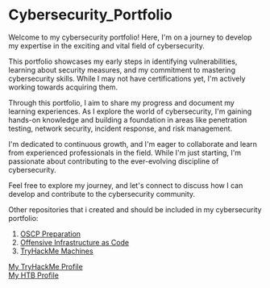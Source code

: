 # Cybersecurity_Portfolio

Welcome to my cybersecurity portfolio! Here, I'm on a journey to develop my expertise in the exciting and vital field of cybersecurity.

This portfolio showcases my early steps in identifying vulnerabilities, learning about security measures, and my commitment to mastering cybersecurity skills. While I may not have certifications yet, I'm actively working towards acquiring them.

Through this portfolio, I aim to share my progress and document my learning experiences. As I explore the world of cybersecurity, I'm gaining hands-on knowledge and building a foundation in areas like penetration testing, network security, incident response, and risk management.

I'm dedicated to continuous growth, and I'm eager to collaborate and learn from experienced professionals in the field. While I'm just starting, I'm passionate about contributing to the ever-evolving discipline of cybersecurity.

Feel free to explore my journey, and let's connect to discuss how I can develop and contribute to the cybersecurity community.

Other repositories that i created and should be included in my cybersecurity portfolio:

1. [OSCP Preparation](https://github.com/DarioBeneventi/OSCP_Preparation)
2. [Offensive Infrastructure as Code](https://github.com/DarioBeneventi/Offensive_Infrastructure_As_Code)
3. [TryHackMe Machines](https://github.com/DarioBeneventi/TryHackMe_Machines)

[My TryHackMe Profile](https://tryhackme.com/p/BeaX) <br>
[My HTB Profile](https://app.hackthebox.com/profile/182315)
<script src="https://tryhackme.com/badge/234763"></script>
